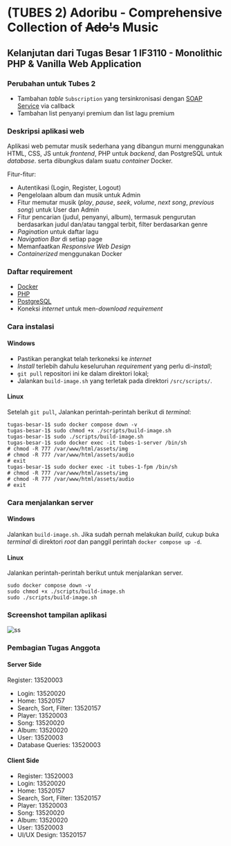 # (TUBES 2) Adoribu - Comprehensive Collection of ~~Ado's~~ Music
## Kelanjutan dari Tugas Besar 1 IF3110 - Monolithic PHP & Vanilla Web Application

### **Perubahan untuk Tubes 2**
- Tambahan *table* `Subscription` yang tersinkronisasi dengan [SOAP Service](https://gitlab.informatika.org/if3110-2022-k01-02-25/binotify-soap-service) via callback
- Tambahan list penyanyi premium dan list lagu premium


### Deskripsi aplikasi web

Aplikasi web pemutar musik sederhana yang dibangun murni menggunakan HTML, CSS, JS untuk *frontend*, PHP untuk *backend*, dan PostgreSQL untuk *database*. serta dibungkus dalam suatu *container* Docker. 

Fitur-fitur:
- Autentikasi (Login, Register, Logout)
- Pengelolaan album dan musik untuk Admin
- Fitur memutar musik (*play*, *pause*, *seek*, *volume*, *next song*, *previous song*) untuk User dan Admin
- Fitur pencarian (judul, penyanyi, album), termasuk pengurutan berdasarkan judul dan/atau tanggal terbit, filter berdasarkan genre
- *Pagination* untuk daftar lagu
- *Navigation Bar* di setiap page
- Memanfaatkan *Responsive Web Design*
- *Containerized* menggunakan Docker

### Daftar requirement

- [Docker](https://www.docker.com/ "Docker Homepage")
- [PHP](https://www.php.net/ "PHP Homepage")
- [PostgreSQL](https://www.postgresql.org/ "PostgreSQL Homepage")
- Koneksi *internet* untuk men-*download* *requirement*


### Cara instalasi

#### Windows
- Pastikan perangkat telah terkoneksi ke *internet*
- *Install* terlebih dahulu keseluruhan *requirement* yang perlu di-*install*;
- `git pull` repositori ini ke dalam direktori lokal;
- Jalankan `build-image.sh` yang terletak pada direktori `/src/scripts/`.

#### Linux
Setelah `git pull`, Jalankan perintah-perintah berikut di *terminal*:
```
tugas-besar-1$ sudo docker compose down -v
tugas-besar-1$ sudo chmod +x ./scripts/build-image.sh
tugas-besar-1$ sudo ./scripts/build-image.sh
tugas-besar-1$ sudo docker exec -it tubes-1-server /bin/sh
# chmod -R 777 /var/www/html/assets/img
# chmod -R 777 /var/www/html/assets/audio
# exit
tugas-besar-1$ sudo docker exec -it tubes-1-fpm /bin/sh
# chmod -R 777 /var/www/html/assets/img
# chmod -R 777 /var/www/html/assets/audio
# exit
```

### Cara menjalankan server

#### Windows
Jalankan `build-image.sh`. Jika sudah pernah melakukan *build*, cukup buka *terminal* di direktori *root* dan panggil perintah `docker compose up -d`.

#### Linux
Jalankan perintah-perintah berikut untuk menjalankan server.
```
sudo docker compose down -v
sudo chmod +x ./scripts/build-image.sh
sudo ./scripts/build-image.sh
```

### Screenshot tampilan aplikasi
![ss](https://gitlab.informatika.org/if3110-2022-k01-01-23/tugas-besar-1/-/raw/main/screenshots/unknown%20(1).png)

### Pembagian Tugas Anggota

#### Server Side
Register: 13520003
- Login: 13520020
- Home: 13520157
- Search, Sort, Filter: 13520157
- Player: 13520003
- Song: 13520020
- Album: 13520020
- User: 13520003
- Database Queries: 13520003

#### Client Side
- Register: 13520003
- Login: 13520020
- Home: 13520157
- Search, Sort, Filter: 13520157
- Player: 13520003
- Song: 13520020
- Album: 13520020
- User: 13520003
- UI/UX Design: 13520157
